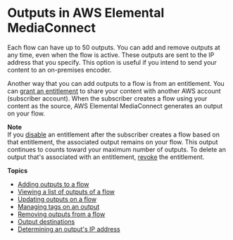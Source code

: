 # Outputs in AWS Elemental MediaConnect<a name="outputs"></a>

Each flow can have up to 50 outputs\. You can add and remove outputs at any time, even when the flow is active\. These outputs are sent to the IP address that you specify\. This option is useful if you intend to send your content to an on\-premises encoder\.

Another way that you can add outputs to a flow is from an entitlement\. You can [grant an entitlement](entitlements-grant.md) to share your content with another AWS account \(subscriber account\)\. When the subscriber creates a flow using your content as the source, AWS Elemental MediaConnect generates an output on your flow\.

**Note**  
If you [disable](entitlements-disable.md) an entitlement after the subscriber creates a flow based on that entitlement, the associated output remains on your flow\. This output continues to counts toward your maximum number of outputs\. To delete an output that's associated with an entitlement, [revoke](entitlements-revoke.md) the entitlement\.

**Topics**
+ [Adding outputs to a flow](outputs-add.md)
+ [Viewing a list of outputs of a flow](outputs-view-list.md)
+ [Updating outputs on a flow](outputs-update.md)
+ [Managing tags on an output](outputs-manage-tags.md)
+ [Removing outputs from a flow](outputs-remove.md)
+ [Output destinations](destinations.md)
+ [Determining an output's IP address](output-ip-address.md)